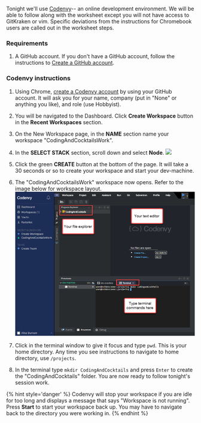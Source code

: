 Tonight we'll use [Codenvy](https://codenvy.com/)-- an online development environment. We will be able to follow along with the worksheet except you will not have access to GitKraken or vim. Specific deviations from the instructions for Chromebook users are called out in the worksheet steps.

### Requirements
1. A GitHub account. If you don't have a GitHub account, follow the instructions to [Create a GitHub account](https://codingandcocktailskc.gitbooks.io/coding-cocktails-the-tools/content/tools-git/#create-a-github-account).

### Codenvy instructions
1. Using Chrome, [create a Codenvy account](https://codenvy.io/site/login?redirect_url=https%3A%2F%2Fcodenvy.io%2F) by using your GitHub account. It will ask you for your name, company (put in "None" or anything you like), and role (use Hobbyist).

1. You will be navigated to the Dashboard. Click **Create Workspace** button in the **Recent Workspaces** section. 

1. On the New Workspace page, in the **NAME** section name your workspace "CodingAndCocktailsWork".

1. In the **SELECT STACK** section, scroll down and select **Node**. 
   ![](https://codenvy.com/docs/assets/imgs/node-stack.jpg)

1. Click the green **CREATE** button at the bottom of the page. It will take a 30 seconds or so to create your workspace and start your dev-machine.

1. The "CodingAndCocktailsWork" workspace now opens. Refer to the image below for workspace layout.
   ![](images/codenvy.png)

1. Click in the terminal window to give it focus and type `pwd`. This is your home directory. Any time you see instructions to navigate to home directory, use `/projects`.

1. In the terminal type `mkdir CodingAndCocktails` and press `Enter` to create the "CodingAndCocktails" folder. You are now ready to follow tonight's session work.

{% hint style='danger' %}
Codenvy will stop your workspace if you are idle for too long and displays a message that says "Workspace is not running". Press **Start** to start your workspace back up. You may have to navigate back to the directory you were working in.
{% endhint %}




